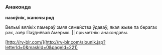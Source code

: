 ### Анаконда
**назоўнік, жаночы род**

Вельмі вялікіх памераў змяя сямейства ўдаваў, якая жыве па берагах рэк, азёр Паўднёвай Амерыкі. || прыметнік: анакондавы.

<a rel="author">[http://rv-blr.com/](http://rv-blr.com/slounik.jsp?letterId=0&maskId=0&pageId=221)</a>

